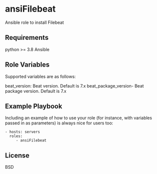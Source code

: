 ansiFilebeat
=========

Ansible role to install Filebeat

Requirements
------------

python >= 3.8
Ansible

Role Variables
--------------

Supported variables are as follows:

beat_version: Beat version. Default is 7.x
beat_package_version- Beat package version. Default is 7.x


Example Playbook
----------------

Including an example of how to use your role (for instance, with variables passed in as parameters) is always nice for users too:

    - hosts: servers
      roles:
         - ansiFilebeat

License
-------

BSD
